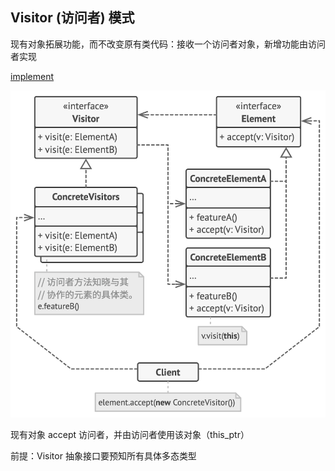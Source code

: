 ## Visitor (访问者) 模式

现有对象拓展功能，而不改变原有类代码：接收一个访问者对象，新增功能由访问者实现

[implement](./implement/Visitor.cpp)

![](./images/Visitor.png)

现有对象 accept 访问者，并由访问者使用该对象（this_ptr）

前提：Visitor 抽象接口要预知所有具体多态类型


